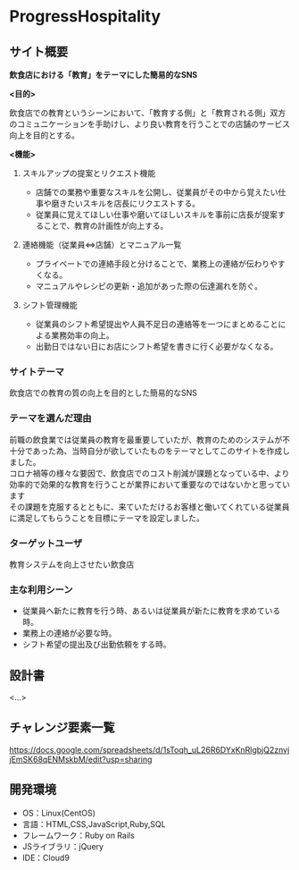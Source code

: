 # ProgressHospitality

## サイト概要
**飲食店における「教育」をテーマにした簡易的なSNS**

**<目的>**

飲食店での教育というシーンにおいて、「教育する側」と「教育される側」双方のコミュニケーションを手助けし、より良い教育を行うことでの店舗のサービス向上を目的とする。

**<機能>**
1. スキルアップの提案とリクエスト機能
    - 店舗での業務や重要なスキルを公開し、従業員がその中から覚えたい仕事や磨きたいスキルを店長にリクエストする。
    - 従業員に覚えてほしい仕事や磨いてほしいスキルを事前に店長が提案することで、教育の計画性が向上する。

2. 連絡機能（従業員⇔店舗）とマニュアル一覧
    - プライベートでの連絡手段と分けることで、業務上の連絡が伝わりやすくなる。
    - マニュアルやレシピの更新・追加があった際の伝達漏れを防ぐ。

3. シフト管理機能
    - 従業員のシフト希望提出や人員不足日の連絡等を一つにまとめることによる業務効率の向上。
    - 出勤日ではない日にお店にシフト希望を書きに行く必要がなくなる。

### サイトテーマ
飲食店での教育の質の向上を目的とした簡易的なSNS

### テーマを選んだ理由
前職の飲食業では従業員の教育を最重要していたが、教育のためのシステムが不十分であった為、当時自分が欲していたものをテーマとしてこのサイトを作成しました。<br>
コロナ禍等の様々な要因で、飲食店でのコスト削減が課題となっている中、より効率的で効果的な教育を行うことが業界において重要なのではないかと思っています<br>
その課題を克服するとともに、来ていただけるお客様と働いてくれている従業員に満足してもらうことを目標にテーマを設定しました。

### ターゲットユーザ
教育システムを向上させたい飲食店

### 主な利用シーン
- 従業員へ新たに教育を行う時、あるいは従業員が新たに教育を求めている時。
- 業務上の連絡が必要な時。
- シフト希望の提出及び出勤依頼をする時。

## 設計書
<...>

## チャレンジ要素一覧
<https://docs.google.com/spreadsheets/d/1sToqh_uL26R6DYxKnRlgbjQ2znvjjEmSK68qENMskbM/edit?usp=sharing>

## 開発環境
- OS：Linux(CentOS)
- 言語：HTML,CSS,JavaScript,Ruby,SQL
- フレームワーク：Ruby on Rails
- JSライブラリ：jQuery
- IDE：Cloud9

